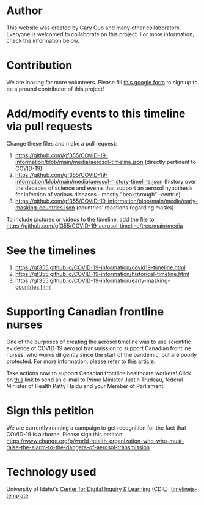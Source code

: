 # Author

This website was created by Gary Guo and many other collaborators. Everyone is welcomed to collaborate on this project.
For more information, check the information below.

# Contribution

We are looking for more volunteers. Please fill [this google form](https://forms.gle/TKtohgTFgXje1RVp9) to sign up to be a pround contributor of this project!

# Add/modify events to this timeline via pull requests

Change these files and make a pull request: 

1. https://github.com/gf355/COVID-19-information/blob/main/media/aerosol-timeline.json (directly pertinent to COVID-19)
2. https://github.com/gf355/COVID-19-information/blob/main/media/aerosol-history-timeline.json (history over the decades of science and events that support an aerosol hypothesis for infection of various diseases - mostly "beakthrough" -centric)
3. https://github.com/gf355/COVID-19-information/blob/main/media/early-masking-countries.json (countries' reactions regarding masks)

To include pictures or videos to the timeline, add the file to https://github.com/gf355/COVID-19-aerosol-timeline/tree/main/media

# See the timelines

1. https://gf355.github.io/COVID-19-information/covid19-timeline.html
2. https://gf355.github.io/COVID-19-information/historical-timeline.html
3. https://gf355.github.io/COVID-19-information/early-masking-countries.html

# Supporting Canadian frontline nurses

One of the purposes of creating the aerosol timeline was to use scientific evidence of COVID-19 aerosol transmission to support Canadian frontline nurses, who works diligently since the start of the pandemic, but are poorly protected. For more information, please refer to [this article](https://nursesunions.ca/governments-must-update-their-guidance-for-health-care-workers-to-recognize-and-respond-to-the-science-on-covid-19-transmission/). 

Take actions now to support Canadian frontline healthcare workers! Click on [this](https://act.newmode.net/action/cfnu/take-action-protect-health-care-workers) link to send an e-mail to Prime Minister Justin Trudeau, federal Minister of Health Patty Hajdu and your Member of Parliament!

# Sign this petition

We are currently running a campaign to get recognition for the fact that COVID-19 is airborne. Please sign this petition: https://www.change.org/p/world-health-organization-who-who-must-raise-the-alarm-to-the-dangers-of-aerosol-transmission

# Technology used

University of Idaho's [Center for Digital Inquiry & Learning](https://github.com/thecdil) (CDIL): [timelinejs-template](https://github.com/thecdil/timelinejs-template)
